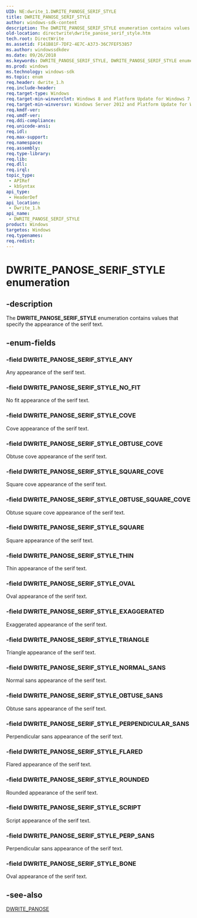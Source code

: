```yaml
---
UID: NE:dwrite_1.DWRITE_PANOSE_SERIF_STYLE
title: DWRITE_PANOSE_SERIF_STYLE
author: windows-sdk-content
description: The DWRITE_PANOSE_SERIF_STYLE enumeration contains values that specify the appearance of the serif text.
old-location: directwrite\dwrite_panose_serif_style.htm
tech.root: DirectWrite
ms.assetid: F141B81F-7DF2-4E7C-A373-36C7FEF53857
ms.author: windowssdkdev
ms.date: 09/26/2018
ms.keywords: DWRITE_PANOSE_SERIF_STYLE, DWRITE_PANOSE_SERIF_STYLE enumeration [Direct Write], DWRITE_PANOSE_SERIF_STYLE_ANY, DWRITE_PANOSE_SERIF_STYLE_BONE, DWRITE_PANOSE_SERIF_STYLE_COVE, DWRITE_PANOSE_SERIF_STYLE_EXAGGERATED, DWRITE_PANOSE_SERIF_STYLE_FLARED, DWRITE_PANOSE_SERIF_STYLE_NORMAL_SANS, DWRITE_PANOSE_SERIF_STYLE_NO_FIT, DWRITE_PANOSE_SERIF_STYLE_OBTUSE_COVE, DWRITE_PANOSE_SERIF_STYLE_OBTUSE_SANS, DWRITE_PANOSE_SERIF_STYLE_OBTUSE_SQUARE_COVE, DWRITE_PANOSE_SERIF_STYLE_OVAL, DWRITE_PANOSE_SERIF_STYLE_PERPENDICULAR_SANS, DWRITE_PANOSE_SERIF_STYLE_PERP_SANS, DWRITE_PANOSE_SERIF_STYLE_ROUNDED, DWRITE_PANOSE_SERIF_STYLE_SCRIPT, DWRITE_PANOSE_SERIF_STYLE_SQUARE, DWRITE_PANOSE_SERIF_STYLE_SQUARE_COVE, DWRITE_PANOSE_SERIF_STYLE_THIN, DWRITE_PANOSE_SERIF_STYLE_TRIANGLE, directwrite.dwrite_panose_serif_style, dwrite_1/DWRITE_PANOSE_SERIF_STYLE, dwrite_1/DWRITE_PANOSE_SERIF_STYLE_ANY, dwrite_1/DWRITE_PANOSE_SERIF_STYLE_BONE, dwrite_1/DWRITE_PANOSE_SERIF_STYLE_COVE, dwrite_1/DWRITE_PANOSE_SERIF_STYLE_EXAGGERATED, dwrite_1/DWRITE_PANOSE_SERIF_STYLE_FLARED, dwrite_1/DWRITE_PANOSE_SERIF_STYLE_NORMAL_SANS, dwrite_1/DWRITE_PANOSE_SERIF_STYLE_NO_FIT, dwrite_1/DWRITE_PANOSE_SERIF_STYLE_OBTUSE_COVE, dwrite_1/DWRITE_PANOSE_SERIF_STYLE_OBTUSE_SANS, dwrite_1/DWRITE_PANOSE_SERIF_STYLE_OBTUSE_SQUARE_COVE, dwrite_1/DWRITE_PANOSE_SERIF_STYLE_OVAL, dwrite_1/DWRITE_PANOSE_SERIF_STYLE_PERPENDICULAR_SANS, dwrite_1/DWRITE_PANOSE_SERIF_STYLE_PERP_SANS, dwrite_1/DWRITE_PANOSE_SERIF_STYLE_ROUNDED, dwrite_1/DWRITE_PANOSE_SERIF_STYLE_SCRIPT, dwrite_1/DWRITE_PANOSE_SERIF_STYLE_SQUARE, dwrite_1/DWRITE_PANOSE_SERIF_STYLE_SQUARE_COVE, dwrite_1/DWRITE_PANOSE_SERIF_STYLE_THIN, dwrite_1/DWRITE_PANOSE_SERIF_STYLE_TRIANGLE
ms.prod: windows
ms.technology: windows-sdk
ms.topic: enum
req.header: dwrite_1.h
req.include-header: 
req.target-type: Windows
req.target-min-winverclnt: Windows 8 and Platform Update for Windows 7 [desktop apps only]
req.target-min-winversvr: Windows Server 2012 and Platform Update for Windows Server 2008 R2 [desktop apps only]
req.kmdf-ver: 
req.umdf-ver: 
req.ddi-compliance: 
req.unicode-ansi: 
req.idl: 
req.max-support: 
req.namespace: 
req.assembly: 
req.type-library: 
req.lib: 
req.dll: 
req.irql: 
topic_type:
 - APIRef
 - kbSyntax
api_type:
 - HeaderDef
api_location:
 - Dwrite_1.h
api_name:
 - DWRITE_PANOSE_SERIF_STYLE
product: Windows
targetos: Windows
req.typenames: 
req.redist: 
---
```


# DWRITE_PANOSE_SERIF_STYLE enumeration


## -description


The <b>DWRITE_PANOSE_SERIF_STYLE</b> enumeration contains values that specify the appearance of the serif text.


## -enum-fields




### -field DWRITE_PANOSE_SERIF_STYLE_ANY

Any appearance of the serif text.


### -field DWRITE_PANOSE_SERIF_STYLE_NO_FIT

No fit appearance of the serif text.


### -field DWRITE_PANOSE_SERIF_STYLE_COVE

Cove appearance of the serif text.


### -field DWRITE_PANOSE_SERIF_STYLE_OBTUSE_COVE

Obtuse cove appearance of the serif text.


### -field DWRITE_PANOSE_SERIF_STYLE_SQUARE_COVE

Square cove appearance of the serif text.


### -field DWRITE_PANOSE_SERIF_STYLE_OBTUSE_SQUARE_COVE

Obtuse square cove appearance of the serif text.


### -field DWRITE_PANOSE_SERIF_STYLE_SQUARE

Square appearance of the serif text.


### -field DWRITE_PANOSE_SERIF_STYLE_THIN

Thin appearance of the serif text.


### -field DWRITE_PANOSE_SERIF_STYLE_OVAL

Oval appearance of the serif text.


### -field DWRITE_PANOSE_SERIF_STYLE_EXAGGERATED

Exaggerated appearance of the serif text.


### -field DWRITE_PANOSE_SERIF_STYLE_TRIANGLE

Triangle appearance of the serif text.


### -field DWRITE_PANOSE_SERIF_STYLE_NORMAL_SANS

Normal sans appearance of the serif text.


### -field DWRITE_PANOSE_SERIF_STYLE_OBTUSE_SANS

Obtuse sans appearance of the serif text.


### -field DWRITE_PANOSE_SERIF_STYLE_PERPENDICULAR_SANS

Perpendicular sans appearance of the serif text.


### -field DWRITE_PANOSE_SERIF_STYLE_FLARED

Flared appearance of the serif text.


### -field DWRITE_PANOSE_SERIF_STYLE_ROUNDED

Rounded appearance of the serif text.


### -field DWRITE_PANOSE_SERIF_STYLE_SCRIPT

Script appearance of the serif text.


### -field DWRITE_PANOSE_SERIF_STYLE_PERP_SANS

Perpendicular sans appearance of the serif text.


### -field DWRITE_PANOSE_SERIF_STYLE_BONE

Oval appearance of the serif text.


## -see-also




<a href="https://msdn.microsoft.com/B65B4C8E-1CA0-47AC-AA3F-8F2EACC5C11A">DWRITE_PANOSE</a>
 

 

